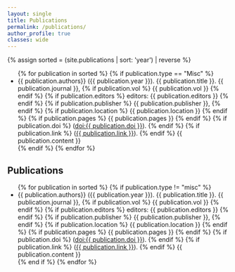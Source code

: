 ```yaml
---
layout: single
title: Publications
permalink: /publications/
author_profile: true
classes: wide
---
```



{% assign sorted = (site.publications | sort: 'year') | reverse %}

<ul>
{% for publication in sorted %}
 {% if publication.type == "Misc" %}
 <li> {{ publication.authors}} ({{ publication.year }}). {{ publication.title }}.
	{{ publication.journal }}, 
	{% if publication.vol %}
	{{ publication.vol }}
	{% endif %}
	{% if publication.editors %}
	editors: {{ publication.editors }}
	{% endif %}
	{% if publication.publisher %}
	{{ publication.publisher }},
	{% endif %}
	{% if publication.location %}
	{{ publication.location }}
	{% endif %}
 	{% if publication.pages %} 
 	{{ publication.pages }}
 	{% endif %}
 	{% if publication.doi %}  
 	(<a href="https://doi.org/{{ publication.doi }}">doi:{{ publication.doi }}</a>).
 	{% endif %}
 	{% if publication.link %}  
 	(<a href="{{ publication.link }}">{{ publication.link }}</a>).
 	{% endif %}
 	{{ publication.content }}
 </li>
 {% endif %}
{% endfor %}
</ul>	

<h2>Publications</h2>

 <ul>
{% for publication in sorted %}
{% if publication.type != "misc" %}
 <li> {{ publication.authors}} ({{ publication.year }}). {{ publication.title }}.
	{{ publication.journal }}, 
	{% if publication.vol %}
	{{ publication.vol }}
	{% endif %}
	{% if publication.editors %}
	editors: {{ publication.editors }}
	{% endif %}
	{% if publication.publisher %}
	{{ publication.publisher }},
	{% endif %}
	{% if publication.location %}
	{{ publication.location }}
	{% endif %}
 	{% if publication.pages %} 
 	{{ publication.pages }}
 	{% endif %}
 	{% if publication.doi %}  
 	(<a href="https://doi.org/{{ publication.doi }}">doi:{{ publication.doi }}</a>).
 	{% endif %}
 	{% if publication.link %}  
 	(<a href="{{ publication.link }}">{{ publication.link }}</a>).
 	{% endif %}
 	{{ publication.content }}
 </li>
 {% end if %}
{% endfor %}
</ul>